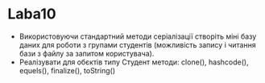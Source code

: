 # Laba10
- Використовуючи стандартний методи серіалізації створіть міні базу даних для роботи з групами студентів (можливість запису і читання бази з файлу за запитом користувача).
- Реалізувати для обєктів типу Студент методи: clone(), hashcode(), equels(), finalize(), toString()
